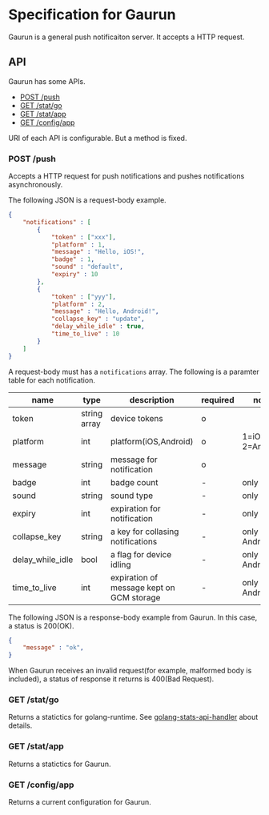 # Specification for Gaurun

Gaurun is a general push notificaiton server. It accepts a HTTP request.

## API

Gaurun has some APIs.

 * [POST /push](#post-push)
 * [GET /stat/go](#get-statgo)
 * [GET /stat/app](#get-statapp)
 * [GET /config/app](#get-configapp)

URI of each API is configurable. But a method is fixed.

### POST /push

Accepts a HTTP request for push notifications and pushes notifications asynchronously.

The following JSON is a request-body example.

```json
{
    "notifications" : [
        {
            "token" : ["xxx"],
            "platform" : 1,
            "message" : "Hello, iOS!",
            "badge" : 1,
            "sound" : "default",
            "expiry" : 10
        },
        {
            "token" : ["yyy"],
            "platform" : 2,
            "message" : "Hello, Android!",
            "collapse_key" : "update",
            "delay_while_idle" : true,
            "time_to_live" : 10
        }
    ]
}
```

A request-body must has a `notifications` array. The following is a paramter table for each notification.

|name            |type        |description                              |required|note            |
|----------------|------------|-----------------------------------------|--------|----------------|
|token           |string array|device tokens                            |o       |                |
|platform        |int         |platform(iOS,Android)                    |o       |1=iOS, 2=Android|
|message         |string      |message for notification                 |o       |                |
|badge           |int         |badge count                              |-       |only iOS        |
|sound           |string      |sound type                               |-       |only iOS        |
|expiry          |int         |expiration for notification              |-       |only iOS        |
|collapse_key    |string      |a key for collasing notifications        |-       |only Android    |
|delay_while_idle|bool        |a flag for device idling                 |-       |only Android    |
|time_to_live    |int         |expiration of message kept on GCM storage|-       |only Android    |

The following JSON is a response-body example from Gaurun. In this case, a status is 200(OK).

```json
{
    "message" : "ok",
}
```

When Gaurun receives an invalid request(for example, malformed body is included), a status of response it returns is 400(Bad Request).


### GET /stat/go

Returns a statictics for golang-runtime. See [golang-stats-api-handler](https://github.com/fukata/golang-stats-api-handler) about details.

### GET /stat/app

Returns a statictics for Gaurun.

### GET /config/app

Returns a current configuration for Gaurun.
